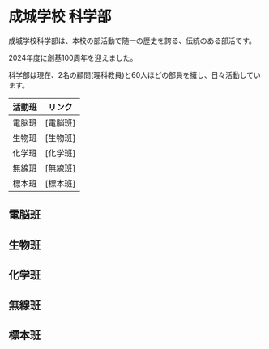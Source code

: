 # 成城学校 科学部

成城学校科学部は、本校の部活動で随一の歴史を誇る、伝統のある部活です。

2024年度に創基100周年を迎えました。

科学部は現在、2名の顧問(理科教員)と60人ほどの部員を擁し、日々活動しています。

|活動班|リンク|
|:---:|:---:|
|電脳班|[電脳班]|
|生物班|[生物班]|
|化学班|[化学班]|
|無線班|[無線班]|
|標本班|[標本班]|

## 電脳班

## 生物班

## 化学班

## 無線班

## 標本班